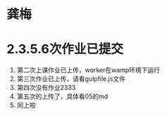# 龚梅



2.3.5.6次作业已提交
=======
1. 第二次上课作业已上传，worker在wamp环境下运行
2. 第三次作业已上传，请看gulpfile.js文件
3. 第四次没有作业2333
4. 第五次的上传了，具体看05的md
5. 同上啦